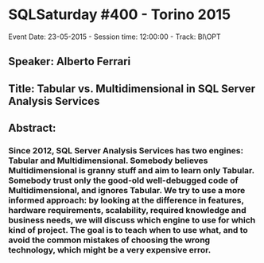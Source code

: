 # SQLSaturday #400 - Torino 2015
Event Date: 23-05-2015 - Session time: 12:00:00 - Track: BI\OPT
## Speaker: Alberto Ferrari
## Title: Tabular vs. Multidimensional in SQL Server Analysis Services 
## Abstract:
### Since 2012, SQL Server Analysis Services has two engines: Tabular and Multidimensional. Somebody believes Multidimensional is granny stuff and aim to learn only Tabular. Somebody trust only the good-old well-debugged code of Multidimensional, and ignores Tabular. We try to use a more informed approach: by looking at the difference in features, hardware requirements, scalability, required knowledge and business needs, we will discuss which engine to use for which kind of project. The goal is to teach when to use what, and to avoid the common mistakes of choosing the wrong technology, which might be a very expensive error.
